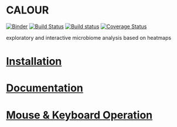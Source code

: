 CALOUR
======
[![Binder](https://mybinder.org/badge.svg)](https://mybinder.org/v2/gh/biocore/calour/master?filepath=doc%2Fsource%2Fnotebooks)
[![Build Status](https://travis-ci.org/biocore/calour.png?branch=master)](https://travis-ci.org/biocore/calour)
[![Build status](https://ci.appveyor.com/api/projects/status/yd5sxx9afxaoedvk/branch/master?svg=true)](https://ci.appveyor.com/project/biocore/calour/branch/master)
[![Coverage Status](https://coveralls.io/repos/github/biocore/calour/badge.svg?branch=master)](https://coveralls.io/github/biocore/calour?branch=master)

exploratory and interactive microbiome analysis based on heatmaps


[Installation](https://github.com/biocore/calour/blob/master/INSTALL.md)
========================================================================


[Documentation](http://biocore.github.io/calour)
================================================


[Mouse & Keyboard Operation](http://biocore.github.io/calour/generated/calour.heatmap.plot.html#calour.heatmap.plot)
====================================================================================================================
